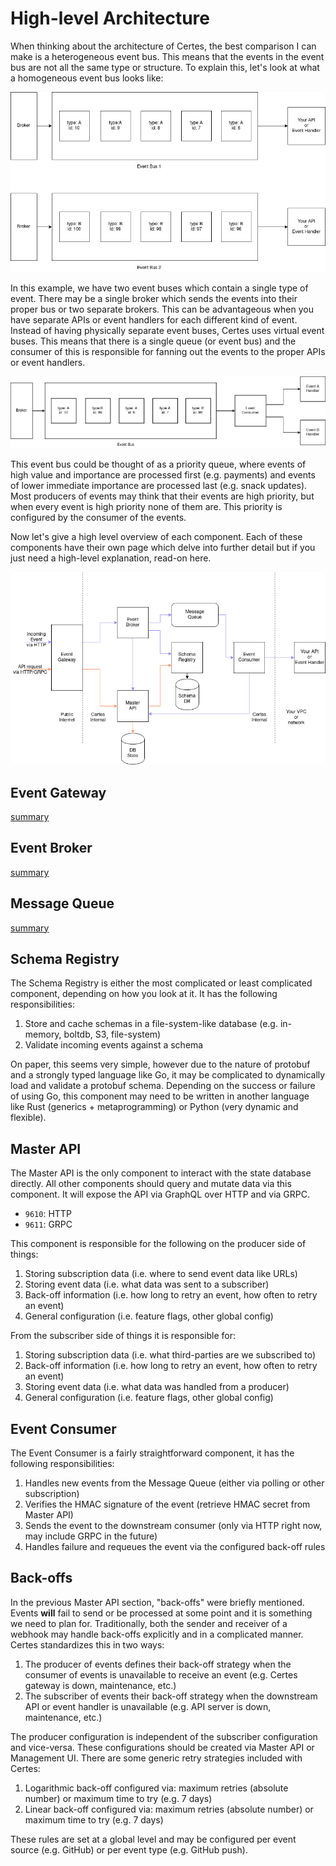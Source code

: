 # High-level Architecture

When thinking about the architecture of Certes, the best comparison I can make is a heterogeneous event bus. This means that the events in the event bus are not all the same type or structure. To explain this, let's look at what a homogeneous event bus looks like:

![Homogeneous event bus](/_media/certes_homogeneous_event_bus.png)

In this example, we have two event buses which contain a single type of event. There may be a single broker which sends the events into their proper bus or two separate brokers. This can be advantageous when you have separate APIs or event handlers for each different kind of event. Instead of having physically separate event buses, Certes uses virtual event buses. This means that there is a single queue (or event bus) and the consumer of this is responsible for fanning out the events to the proper APIs or event handlers.

![Heterogeneous event bus](/_media/certes_heterogeneous_event_bus.png)

This event bus could be thought of as a priority queue, where events of high value and importance are processed first (e.g. payments) and events of lower immediate importance are processed last (e.g. snack updates). Most producers of events may think that their events are high priority, but when every event is high priority none of them are. This priority is configured by the consumer of the events.

Now let's give a high level overview of each component. Each of these components have their own page which delve into further detail but if you just need a high-level explanation, read-on here.

![Certes components](/_media/certes_components.png)

## Event Gateway

[summary](_media/event-gateway-summary.md ':include')

## Event Broker

[summary](_media/event-broker-summary.md ':include')

## Message Queue

[summary](_media/message-queue-summary.md ':include')

## Schema Registry

The Schema Registry is either the most complicated or least complicated component, depending on how you look at it. It has the following responsibilities:

1. Store and cache schemas in a file-system-like database (e.g. in-memory, boltdb, S3, file-system)
1. Validate incoming events against a schema

On paper, this seems very simple, however due to the nature of protobuf and a strongly typed language like Go, it may be complicated to dynamically load and validate a protobuf schema. Depending on the success or failure of using Go, this component may need to be written in another language like Rust (generics + metaprogramming) or Python (very dynamic and flexible).

## Master API

The Master API is the only component to interact with the state database directly. All other components should query and mutate data via this component. It will expose the API via GraphQL over HTTP and via GRPC.

- `9610`: HTTP
- `9611`: GRPC

This component is responsible for the following on the producer side of things:

1. Storing subscription data (i.e. where to send event data like URLs)
1. Storing event data (i.e. what data was sent to a subscriber)
1. Back-off information (i.e. how long to retry an event, how often to retry an event)
1. General configuration (i.e. feature flags, other global config)

From the subscriber side of things it is responsible for:

1. Storing subscription data (i.e. what third-parties are we subscribed to)
1. Back-off information (i.e. how long to retry an event, how often to retry an event)
1. Storing event data (i.e. what data was handled from a producer)
1. General configuration (i.e. feature flags, other global config)

## Event Consumer

The Event Consumer is a fairly straightforward component, it has the following responsibilities:

1. Handles new events from the Message Queue (either via polling or other subscription)
1. Verifies the HMAC signature of the event (retrieve HMAC secret from Master API)
1. Sends the event to the downstream consumer (only via HTTP right now, may include GRPC in the future)
1. Handles failure and requeues the event via the configured back-off rules

## Back-offs

In the previous Master API section, "back-offs" were briefly mentioned. Events **will** fail to send or be processed at some point and it is something we need to plan for. Traditionally, both the sender and receiver of a webhook may handle back-offs explicitly and in a complicated manner. Certes standardizes this in two ways:

1. The producer of events defines their back-off strategy when the consumer of events is unavailable to receive an event (e.g. Certes gateway is down, maintenance, etc.)
1. The subscriber of events their back-off strategy when the downstream API or event handler is unavailable (e.g. API server is down, maintenance, etc.)

The producer configuration is independent of the subscriber configuration and vice-versa. These configurations should be created via Master API or Management UI. There are some generic retry strategies included with Certes:

1. Logarithmic back-off configured via: maximum retries (absolute number) or maximum time to try (e.g. 7 days)
1. Linear back-off configured via: maximum retries (absolute number) or maximum time to try (e.g. 7 days)

These rules are set at a global level and may be configured per event source (e.g. GitHub) or per event type (e.g. GitHub push).
